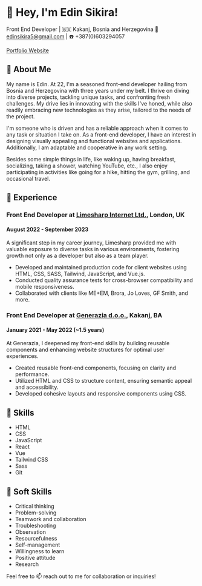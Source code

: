 # 👋 Hey, I'm Edin Sikira!
Front End Developer | 🇧🇦 Kakanj, Bosnia and Herzegovina
📧 edinsikira5@gmail.com | ☎️ +387(0)603294057

[Portfolio Website](https://edinsikira.com)

## 🙌 About Me
My name is Edin. At 22, I'm a seasoned front-end developer hailing from Bosnia and Herzegovina with three years under my belt. I thrive on diving into diverse projects, tackling unique tasks, and confronting fresh challenges. My drive lies in innovating with the skills I've honed, while also readily embracing new technologies as they arise, tailored to the needs of the project.

I'm someone who is driven and has a reliable approach when it comes to any task or situation I take on. As a front-end developer, I have an interest in designing visually appealing and functional websites and applications. Additionally, I am adaptable and cooperative in any work setting.

Besides some simple things in life, like waking up, having breakfast, socializing, taking a shower, watching YouTube, etc., I also enjoy participating in activities like going for a hike, hitting the gym, grilling, and occasional travel.

## 💼 Experience

### Front End Developer at [Limesharp Internet Ltd.](https://limesharp.net/), London, UK
#### August 2022 - September 2023
A significant step in my career journey, Limesharp provided me with valuable exposure to diverse tasks in various environments, fostering growth not only as a developer but also as a team player.

- Developed and maintained production code for client websites using HTML, CSS, SASS, Tailwind, JavaScript, and Vue.js.
- Conducted quality assurance tests for cross-browser compatibility and mobile responsiveness.
- Collaborated with clients like ME+EM, Brora, Jo Loves, GF Smith, and more.

### Front End Developer at [Generazia d.o.o.](https://generazia.ba/), Kakanj, BA
#### January 2021 - May 2022 (~1.5 years)
At Generazia, I deepened my front-end skills by building reusable components and enhancing website structures for optimal user experiences.

- Created reusable front-end components, focusing on clarity and performance.
- Utilized HTML and CSS to structure content, ensuring semantic appeal and accessibility.
- Developed cohesive layouts and responsive components using CSS.
  
## 🚀 Skills
- HTML
- CSS
- JavaScript
- React
- Vue
- Tailwind CSS
- Sass
- Git

## 🌟 Soft Skills
- Critical thinking
- Problem-solving
- Teamwork and collaboration
- Troubleshooting
- Observation
- Resourcefulness
- Self-management
- Willingness to learn
- Positive attitude
- Research

Feel free to 📫 reach out to me for collaboration or inquiries!
